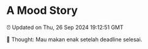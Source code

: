 # A Mood Story

⏰ Updated on Thu, 26 Sep 2024 19:12:51 GMT

💭 Thought: Mau makan enak setelah deadline selesai.

